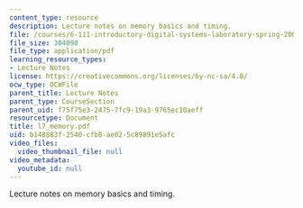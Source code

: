```yaml
---
content_type: resource
description: Lecture notes on memory basics and timing.
file: /courses/6-111-introductory-digital-systems-laboratory-spring-2006/b148883f2540cfb8ae025c89891e5afc_l7_memory.pdf
file_size: 304098
file_type: application/pdf
learning_resource_types:
- Lecture Notes
license: https://creativecommons.org/licenses/by-nc-sa/4.0/
ocw_type: OCWFile
parent_title: Lecture Notes
parent_type: CourseSection
parent_uid: f75f75e3-2475-7fc9-19a3-9765ec10aeff
resourcetype: Document
title: l7_memory.pdf
uid: b148883f-2540-cfb8-ae02-5c89891e5afc
video_files:
  video_thumbnail_file: null
video_metadata:
  youtube_id: null
---
```

Lecture notes on memory basics and timing.